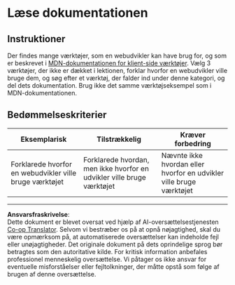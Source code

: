 <!--
CO_OP_TRANSLATOR_METADATA:
{
  "original_hash": "1ce4deaec80130d3a0a3c906568459fc",
  "translation_date": "2025-08-26T22:25:33+00:00",
  "source_file": "1-getting-started-lessons/1-intro-to-programming-languages/assignment.md",
  "language_code": "da"
}
-->
# Læse dokumentationen

## Instruktioner

Der findes mange værktøjer, som en webudvikler kan have brug for, og som er beskrevet i [MDN-dokumentationen for klient-side værktøjer](https://developer.mozilla.org/docs/Learn/Tools_and_testing/Understanding_client-side_tools/Overview). Vælg 3 værktøjer, der ikke er dækket i lektionen, forklar hvorfor en webudvikler ville bruge dem, og søg efter et værktøj, der falder ind under denne kategori, og del dets dokumentation. Brug ikke det samme værktøjseksempel som i MDN-dokumentationen.

## Bedømmelseskriterier

Eksemplarisk | Tilstrækkelig | Kræver forbedring
--- | --- | -- |
|Forklarede hvorfor en webudvikler ville bruge værktøjet| Forklarede hvordan, men ikke hvorfor en udvikler ville bruge værktøjet| Nævnte ikke hvordan eller hvorfor en udvikler ville bruge værktøjet  |

---

**Ansvarsfraskrivelse**:  
Dette dokument er blevet oversat ved hjælp af AI-oversættelsestjenesten [Co-op Translator](https://github.com/Azure/co-op-translator). Selvom vi bestræber os på at opnå nøjagtighed, skal du være opmærksom på, at automatiserede oversættelser kan indeholde fejl eller unøjagtigheder. Det originale dokument på dets oprindelige sprog bør betragtes som den autoritative kilde. For kritisk information anbefales professionel menneskelig oversættelse. Vi påtager os ikke ansvar for eventuelle misforståelser eller fejltolkninger, der måtte opstå som følge af brugen af denne oversættelse.